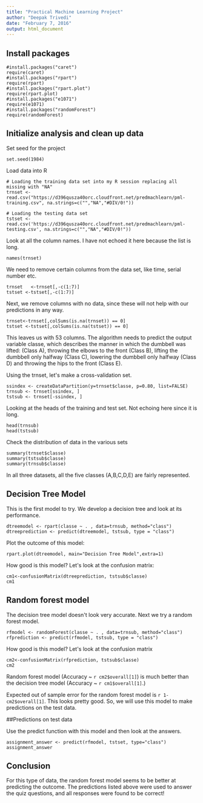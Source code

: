 ```yaml
---
title: "Practical Machine Learning Project"
author: "Deepak Trivedi"
date: "February 7, 2016"
output: html_document
---
```


## Install packages

```{r, cache=TRUE,results="hide"}
#install.packages("caret")
require(caret)
#install.packages("rpart")
require(rpart)
#install.packages("rpart.plot")
require(rpart.plot)
#install.packages("e1071")
require(e1071)
#install.packages("randomForest")
require(randomForest)

```

## Initialize analysis and clean up data
Set seed for the project
```{r, cache=TRUE}
set.seed(1984)
```

Load data into R
```{r, cache=TRUE}
# Loading the training data set into my R session replacing all missing with "NA"
trnset <- read.csv("https://d396qusza40orc.cloudfront.net/predmachlearn/pml-training.csv", na.strings=c("","NA","#DIV/0!"))

# Loading the testing data set 
tstset <- read.csv('https://d396qusza40orc.cloudfront.net/predmachlearn/pml-testing.csv', na.strings=c("","NA","#DIV/0!"))
```

Look at all the column names. I have not echoed it here because the list is long.

```{r, cache=TRUE,results="hide"}
names(trnset)
```

We need to remove certain columns from the data set, like time, serial number etc.

```{r, cache=TRUE}
trnset   <-trnset[,-c(1:7)]
tstset <-tstset[,-c(1:7)]
```

Next, we remove columns with no data, since these will not help with our predictions in any way.

```{r, cache=TRUE}
trnset<-trnset[,colSums(is.na(trnset)) == 0]
tstset <-tstset[,colSums(is.na(tstset)) == 0]
```

This leaves us with 53 columns. The algorithm needs to predict the output variable classe, which describes the manner in which the dumbbell was lifted: (Class A), throwing the elbows to the front (Class B), lifting the dumbbell only halfway (Class C), lowering the dumbbell only halfway (Class D) and throwing the hips to the front (Class E).


Using the trnset, let's make a cross-validation set. 

```{r, cache=TRUE}
ssindex <- createDataPartition(y=trnset$classe, p=0.80, list=FALSE)
trnsub <- trnset[ssindex, ] 
tstsub <- trnset[-ssindex, ]
```

Looking at the heads of the training and test set. Not echoing here since it is long.
```{r, cache=TRUE,results="hide"}
head(trnsub)
head(tstsub)
```

Check the distribution of data in the various sets
```{r, cache=TRUE}
summary(trnset$classe)
summary(tstsub$classe)
summary(trnsub$classe)
```

In all three datasets, all the five classes (A,B,C,D,E) are fairly represented. 

## Decision Tree Model

This is the first model to try. We develop a decision tree and look at its performance. 


```{r, cache=TRUE}
dtreemodel <- rpart(classe ~ . , data=trnsub, method="class")
dtreeprediction <- predict(dtreemodel, tstsub, type = "class")
```

Plot the outcome of this model:
```{r, cache=TRUE}
rpart.plot(dtreemodel, main="Decision Tree Model",extra=1)
```

How good is this model? Let's look at the confusion matrix:

```{r, cache=TRUE}
cm1<-confusionMatrix(dtreeprediction, tstsub$classe)
cm1
```

## Random forest model

The decision tree model doesn't look very accurate. Next we try a random forest model. 

```{r, cache=TRUE}
rfmodel <- randomForest(classe ~ . , data=trnsub, method="class")
rfprediction <- predict(rfmodel, tstsub, type = "class")
```

How good is this model? Let's look at the confusion matrix
```{r, cache=TRUE}
cm2<-confusionMatrix(rfprediction, tstsub$classe)
cm2
```

Random forest model (Accuracy ~ ```r cm2$overall[1]```) is much better than the decision tree model (Accuracy ~ ```r cm1$overall[1]```.)

Expected out of sample error for the random forest model is ```r 1-cm2$overall[1]```. This looks pretty good. So, we will use this model to make predictions on the test data. 


##Predictions on test data

Use the predict function with this model and then look at the answers. 

```{r, cache=TRUE}
assignment_answer <- predict(rfmodel, tstset, type="class")
assignment_answer
```

## Conclusion

For this type of data, the random forest model seems to be better at predicting the outcome. The predictions listed above were used to answer the quiz questions, and all responses were found to be correct! 
